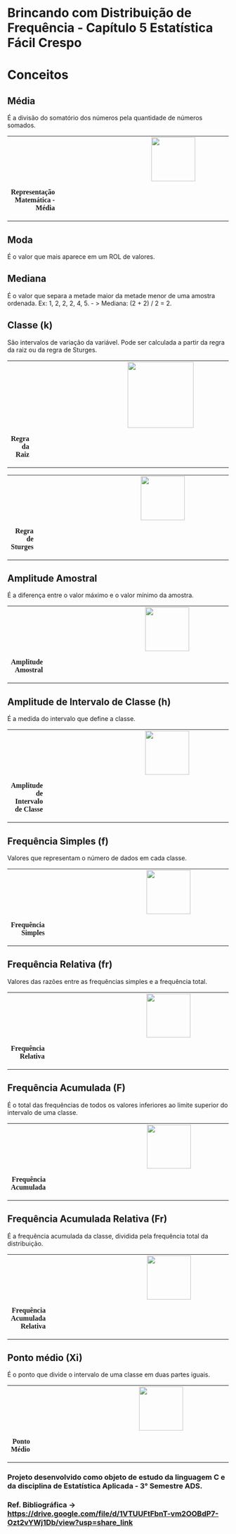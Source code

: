 # Brincando com Distribuição de Frequência - Capítulo 5 Estatística Fácil Crespo
# Conceitos
## Média
É a divisão do somatório dos números pela quantidade de números somados. 

<table align="center">
    <tr>
        <td align="center"> 
            <img src="https://media.discordapp.net/attachments/1029775754407452754/1084550758386642954/opera_Pa55xRA0lL.png" height=100px weight=100px>
            <p style='text-align: right; margin-right: 40em; font-family: Serif;'><b> Representação Matemática - Média </b></p>
        </td>
    </tr>
</table>

## Moda
É o valor que mais aparece em um ROL de valores. 

## Mediana
É o valor que separa a metade maior da metade menor de uma amostra ordenada. 
  Ex: 1, 2, 2, 2, 4, 5. - > Mediana: (2 + 2) / 2 = 2.
  
## Classe (k) 
São intervalos de variação da variável. Pode ser calculada a partir da regra da raiz ou da regra de Sturges. 

<table align="center">
    <tr>
        <td align="center"> 
            <img src="https://static.mundoeducacao.uol.com.br/mundoeducacao/conteudo/definicao-de-raiz.jpg" height=150px weight=150px>
            <p style='text-align: right; margin-right: 40em; font-family: Serif;'><b> Regra da Raiz </b></p>
        </td>
    </tr>
</table>

<table align="center">
    <tr>
        <td align="center"> 
            <img src="https://media.discordapp.net/attachments/1029775754407452754/1084552997369041006/opera_0tHVnSwKSO.png" height=100px weight=100px>
            <p style='text-align: right; margin-right: 40em; font-family: Serif;'><b> Regra de Sturges </b></p>
        </td>
    </tr>
</table>

## Amplitude Amostral 
É a diferença entre o valor máximo e o valor mínimo da amostra.

<table align="center">
    <tr>
        <td align="center"> 
            <img src="https://media.discordapp.net/attachments/1029775754407452754/1084567517529395342/image.png" height=100px weight=100px>
            <p style='text-align: right; margin-right: 40em; font-family: Serif;'><b> Amplitude Amostral </b></p>
        </td>
    </tr>
</table>

## Amplitude de Intervalo de Classe (h)
É a medida do intervalo que define a classe. 

<table align="center">
    <tr>
        <td align="center"> 
            <img src="https://media.discordapp.net/attachments/1029775754407452754/1084568071307538634/opera_gbO78IajPA.png" height=100px weight=100px>
            <p style='text-align: right; margin-right: 40em; font-family: Serif;'><b> Amplitude de Intervalo de Classe </b></p>
        </td>
    </tr>
</table>

## Frequência Simples (f) 
Valores que representam o número de dados em cada classe.

<table align="center">
    <tr>
        <td align="center"> 
            <img src="https://media.discordapp.net/attachments/1029775754407452754/1084554251008741436/opera_yZaGU2IkkZ.png" height=100px weight=100px>
            <p style='text-align: right; margin-right: 40em; font-family: Serif;'><b> Frequência Simples </b></p>
        </td>
    </tr>
</table>


## Frequência Relativa (fr)
Valores das razões entre as frequências simples e a frequência total. 
<table align="center">
    <tr>
        <td align="center"> 
            <img src="https://media.discordapp.net/attachments/1029775754407452754/1084554517045067866/opera_a4kwJYDAcx.png" height=100px weight=100px>
            <p style='text-align: right; margin-right: 40em; font-family: Serif;'><b> Frequência Relativa </b></p>
        </td>
    </tr>
</table>

## Frequência Acumulada (F) 
É o total das frequências de todos os valores inferiores ao limite superior do intervalo de uma classe.

<table align="center">
    <tr>
        <td align="center"> 
            <img src="https://media.discordapp.net/attachments/1029775754407452754/1084554728937115809/opera_WdDvBi60lf.png" height=100px weight=100px>
            <p style='text-align: right; margin-right: 40em; font-family: Serif;'><b> Frequência Acumulada </b></p>
        </td>
    </tr>
</table>


## Frequência Acumulada Relativa (Fr)
É a frequência acumulada da classe, dividida pela frequência total da distribuição. 

<table align="center">
    <tr>
        <td align="center"> 
            <img src="https://media.discordapp.net/attachments/1029775754407452754/1084554917152292957/opera_RWAzgsZ3vQ.png" height=100px weight=100px>
            <p style='text-align: right; margin-right: 40em; font-family: Serif;'><b> Frequência Acumulada Relativa  </b></p>
        </td>
    </tr>
</table>


## Ponto médio (Xi)
É o ponto que divide o intervalo de uma classe em duas partes iguais.

<table align="center">
    <tr>
        <td align="center"> 
            <img src="https://media.discordapp.net/attachments/1029775754407452754/1084556036842721300/opera_iX47uPcNDg.png" height=100px weight=100px>
            <p style='text-align: right; margin-right: 40em; font-family: Serif;'><b> Ponto Médio </b></p>
        </td>
    </tr>
</table>


### Projeto desenvolvido como objeto de estudo da linguagem C e da disciplina de Estatística Aplicada - 3° Semestre ADS.
### Ref. Bibliográfica -> https://drive.google.com/file/d/1VTUUFtFbnT-vm2OOBdP7-Ozt2vYWj1Db/view?usp=share_link
